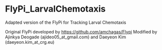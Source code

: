 # FlyPi_LarvalChemotaxis
Adapted version of the FlyPi for Tracking Larval Chemotaxis

Original FlyPi developed by https://github.com/amchagas/Flypi
Modified by Ajinkya Deogade (ajideo05_at_gmail.com) and Daeyeon Kim (daeyeon.kim_at_crg.eu)
